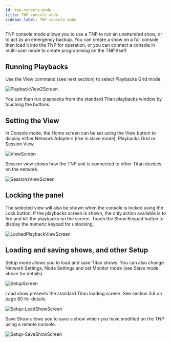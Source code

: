```yaml
---
id: tnp-console-mode 
title: TNP console mode
sidebar_label: TNP console mode
---
```


TNP console mode allows you to use a TNP to run an unattended show, or
to act as an emergency backup. You can create a show on a full console
then load it into the TNP for operation, or you can connect a console in
multi-user mode to create programming on the TNP itself.

Running Playbacks
-----------------

Use the View command (see next section) to select Playbacks Grid mode.

![PlaybackView2Screen](/docs/images/image318.png)

You can then run playbacks from the standard Titan playbacks window by
touching the buttons.

Setting the View
----------------

In Console mode, the Home screen can be set using the View button to
display either Network Adapters (like in slave mode), Playbacks Grid or
Session View.

![ViewScreen](/docs/images/image319.png)

Session view shows how the TNP unit is connected to other Titan devices
on the network.

![SessionsViewScreen](/docs/images/image320.png)

Locking the panel
-----------------

The selected view will also be shown when the console is locked using
the Lock button. If the playbacks screen is shown, the only action
available is to fire and kill the playbacks on the screen. Touch the
Show Keypad button to display the numeric keypad for unlocking.

![LockedPlaybackViewScreen](/docs/images/image321.png)

Loading and saving shows, and other Setup
-----------------------------------------

Setup mode allows you to load and save Titan shows. You can also change
Network Settings, Node Settings and set Monitor mode (see Slave mode
above for details).

![SetupScreen](/docs/images/image322.png)

Load show presents the standard Titan loading screen. See section 3.8 on
page 80 for details.

![Setup-LoadShowScreen](/docs/images/image323.png)

Save Show allows you to save a show which you have modified on the TNP
using a remote console.

![Setup-SaveShowScreen](/docs/images/image324.png)


